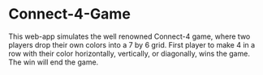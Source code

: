 # Connect-4-Game
This web-app simulates the well renowned Connect-4 game, where two players drop their own colors into a 7 by 6 grid. First player to make 4 in a row with their color horizontally, vertically, or diagonally, wins the game. The win will end the game.

